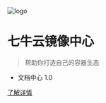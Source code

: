 <!-- _coverpage.md -->

![logo](_media/logo-blue.png)

# 七牛云镜像中心

> 帮助你打造自己的容器生态

- 文档中心 1.0

[了解详情](introduction/product-introduction.md)

